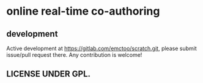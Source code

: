 # online real-time co-authoring

## development

Active development at https://gitlab.com/emctoo/scratch.git, please submit issue/pull request there.
Any contribution is welcome!

## LICENSE UNDER GPL.
